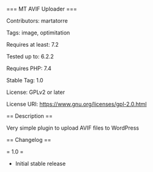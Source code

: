=== MT AVIF Uploader ===

Contributors: martatorre

Tags: image, optimitation

Requires at least: 7.2

Tested up to: 6.2.2

Requires PHP: 7.4

Stable Tag: 1.0

License: GPLv2 or later

License URI: https://www.gnu.org/licenses/gpl-2.0.html



== Description ==


Very simple plugin to upload AVIF files to WordPress


== Changelog ==


= 1.0 =

* Initial stable release

